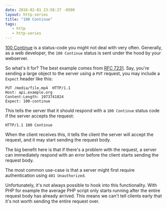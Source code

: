 ```yaml
---
date: 2016-02-01 23:58:27 -0500
layout: http-series
title: "100 Continue"
tags:
   - http
   - http-series
---
```


[100 Continue][1] is a status-code you might not deal with very often.
Generally, as a web developer, the `100 Continue` status is sent under
the hood by your webserver.


So what's it for? The best example comes from [RFC 7231][2]. Say, you're
sending a large object to the server using a `PUT` request, you may
include a `Expect` header like this:

    PUT /media/file.mp4  HTTP/1.1
    Host: api.example.org
    Content-Length: 1073741824
    Expect: 100-continue

This tells the server that it should respond with a `100 Continue` status code
if the server accepts the request:

    HTTP/1.1 100 Continue

When the client receives this, it tells the client the server will accept the
request, and it may start sending the request body.

The big benefit here is that if there's a problem with the request, a server
can immediately respond with an error before the client starts sending the
request body.

The most common use-case is that a server might first require authentication
using `401 Unauthorized`.

Unfortunately, it's not always possible to hook into this functionality. With
PHP for example the average PHP script only starts running after the entire
request body has already arrived. This means we can't tell clients early
that it's not worth sending the entire request over.

[1]: https://tools.ietf.org/html/rfc7231#section-6.2.1
[2]: https://tools.ietf.org/html/rfc7231#section-5.1.1
